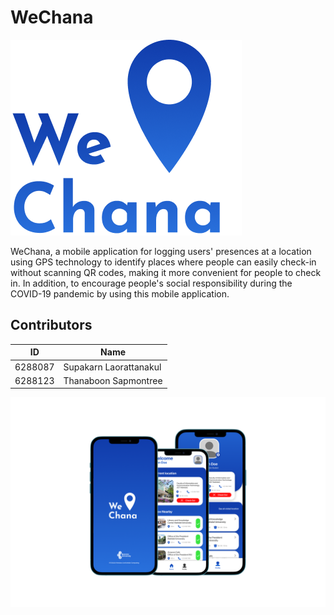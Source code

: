 # WeChana
![This is an image](assets/wechana-logo.png)

WeChana, a mobile application for logging users' presences at a location using GPS technology to identify places where people can easily check-in without scanning QR codes, making it more convenient for people to check in. In addition, to encourage people's social responsibility during the COVID-19 pandemic by using this mobile application.

## Contributors

| ID      | Name                   |
| ------- | ---------------------- |
| 6288087 | Supakarn Laorattanakul |
| 6288123 | Thanaboon Sapmontree   |

![This is an image](assets/wechana-mockup-1.png)
